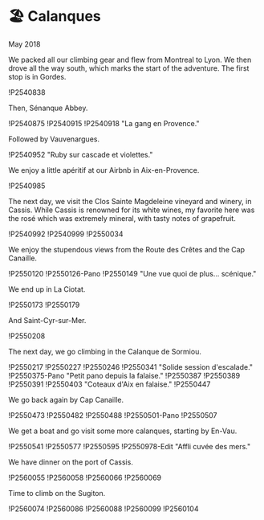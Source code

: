 # 🏖 Calanques
May 2018

We packed all our climbing gear and flew from Montreal to Lyon. We then
drove all the way south, which marks the start of the adventure. The
first stop is in Gordes.

!P2540838

Then, Sénanque Abbey.

!P2540875
!P2540915
!P2540918 "La gang en Provence."

Followed by Vauvenargues.

!P2540952 "Ruby sur cascade et violettes."

We enjoy a little apéritif at our Airbnb in Aix-en-Provence.

!P2540985

The next day, we visit the Clos Sainte Magdeleine vineyard and winery,
in Cassis. While Cassis is renowned for its white wines, my favorite
here was the rosé which was extremely mineral, with tasty notes of
grapefruit.

!P2540992
!P2540999
!P2550034

We enjoy the stupendous views from the Route des Crêtes and the Cap
Canaille.

!P2550120
!P2550126-Pano
!P2550149 "Une vue quoi de plus... scénique."

We end up in La Ciotat.

!P2550173
!P2550179

And Saint-Cyr-sur-Mer.

!P2550208

The next day, we go climbing in the Calanque de Sormiou.

!P2550217
!P2550227
!P2550246
!P2550341 "Solide session d'escalade."
!P2550375-Pano "Petit pano depuis la falaise."
!P2550387
!P2550389
!P2550391
!P2550403 "Coteaux d'Aix en falaise."
!P2550447

We go back again by Cap Canaille.

!P2550473
!P2550482
!P2550488
!P2550501-Pano
!P2550507

We get a boat and go visit some more calanques, starting by En-Vau.

!P2550541
!P2550577
!P2550595
!P2550978-Edit "Affli cuvée des mers."

We have dinner on the port of Cassis.

!P2560055
!P2560058
!P2560066
!P2560069

Time to climb on the Sugiton.

!P2560074
!P2560086
!P2560088
!P2560099
!P2560104
